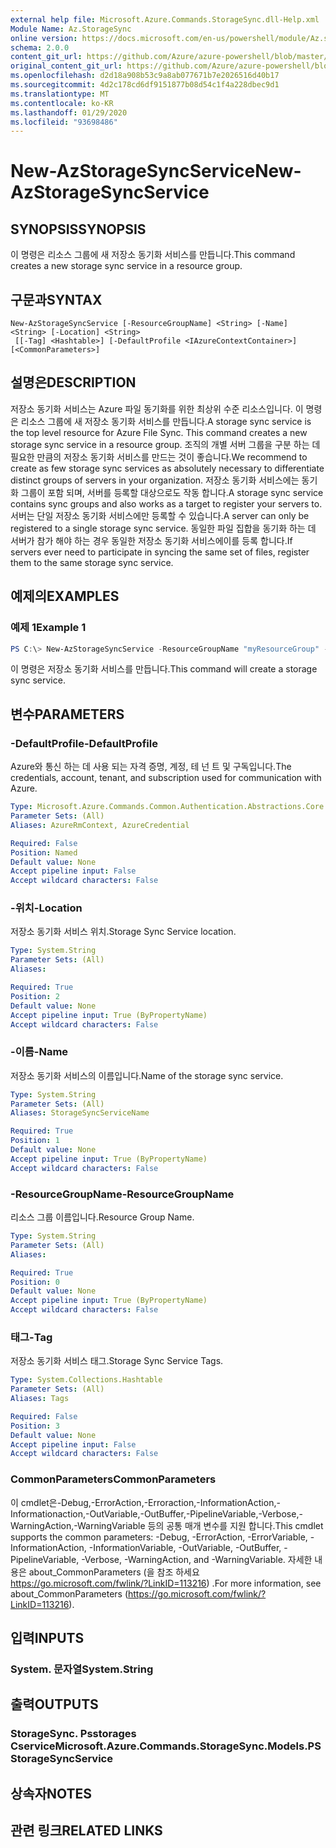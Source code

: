 ```yaml
---
external help file: Microsoft.Azure.Commands.StorageSync.dll-Help.xml
Module Name: Az.StorageSync
online version: https://docs.microsoft.com/en-us/powershell/module/Az.storagesync/new-Azstoragesyncservice
schema: 2.0.0
content_git_url: https://github.com/Azure/azure-powershell/blob/master/src/StorageSync/StorageSync/help/New-AzStorageSyncService.md
original_content_git_url: https://github.com/Azure/azure-powershell/blob/master/src/StorageSync/StorageSync/help/New-AzStorageSyncService.md
ms.openlocfilehash: d2d18a908b53c9a8ab077671b7e2026516d40b17
ms.sourcegitcommit: 4d2c178cd6df9151877b08d54c1f4a228dbec9d1
ms.translationtype: MT
ms.contentlocale: ko-KR
ms.lasthandoff: 01/29/2020
ms.locfileid: "93698486"
---
```

# <span data-ttu-id="a8295-101">New-AzStorageSyncService</span><span class="sxs-lookup"><span data-stu-id="a8295-101">New-AzStorageSyncService</span></span>

## <span data-ttu-id="a8295-102">SYNOPSIS</span><span class="sxs-lookup"><span data-stu-id="a8295-102">SYNOPSIS</span></span>
<span data-ttu-id="a8295-103">이 명령은 리소스 그룹에 새 저장소 동기화 서비스를 만듭니다.</span><span class="sxs-lookup"><span data-stu-id="a8295-103">This command creates a new storage sync service in a resource group.</span></span>

## <span data-ttu-id="a8295-104">구문과</span><span class="sxs-lookup"><span data-stu-id="a8295-104">SYNTAX</span></span>

```
New-AzStorageSyncService [-ResourceGroupName] <String> [-Name] <String> [-Location] <String>
 [[-Tag] <Hashtable>] [-DefaultProfile <IAzureContextContainer>] [<CommonParameters>]
```

## <span data-ttu-id="a8295-105">설명은</span><span class="sxs-lookup"><span data-stu-id="a8295-105">DESCRIPTION</span></span>
<span data-ttu-id="a8295-106">저장소 동기화 서비스는 Azure 파일 동기화를 위한 최상위 수준 리소스입니다. 이 명령은 리소스 그룹에 새 저장소 동기화 서비스를 만듭니다.</span><span class="sxs-lookup"><span data-stu-id="a8295-106">A storage sync service is the top level resource for Azure File Sync. This command creates a new storage sync service in a resource group.</span></span> <span data-ttu-id="a8295-107">조직의 개별 서버 그룹을 구분 하는 데 필요한 만큼의 저장소 동기화 서비스를 만드는 것이 좋습니다.</span><span class="sxs-lookup"><span data-stu-id="a8295-107">We recommend to create as few storage sync services as absolutely necessary to differentiate distinct groups of servers in your organization.</span></span> <span data-ttu-id="a8295-108">저장소 동기화 서비스에는 동기화 그룹이 포함 되며, 서버를 등록할 대상으로도 작동 합니다.</span><span class="sxs-lookup"><span data-stu-id="a8295-108">A storage sync service contains sync groups and also works as a target to register your servers to.</span></span> <span data-ttu-id="a8295-109">서버는 단일 저장소 동기화 서비스에만 등록할 수 있습니다.</span><span class="sxs-lookup"><span data-stu-id="a8295-109">A server can only be registered to a single storage sync service.</span></span> <span data-ttu-id="a8295-110">동일한 파일 집합을 동기화 하는 데 서버가 참가 해야 하는 경우 동일한 저장소 동기화 서비스에이를 등록 합니다.</span><span class="sxs-lookup"><span data-stu-id="a8295-110">If servers ever need to participate in syncing the same set of files, register them to the same storage sync service.</span></span>

## <span data-ttu-id="a8295-111">예제의</span><span class="sxs-lookup"><span data-stu-id="a8295-111">EXAMPLES</span></span>

### <span data-ttu-id="a8295-112">예제 1</span><span class="sxs-lookup"><span data-stu-id="a8295-112">Example 1</span></span>
```powershell
PS C:\> New-AzStorageSyncService -ResourceGroupName "myResourceGroup" -Location "myLocation" -StorageSyncServiceName "myStorageSyncServiceName"
```

<span data-ttu-id="a8295-113">이 명령은 저장소 동기화 서비스를 만듭니다.</span><span class="sxs-lookup"><span data-stu-id="a8295-113">This command will create a storage sync service.</span></span>

## <span data-ttu-id="a8295-114">변수</span><span class="sxs-lookup"><span data-stu-id="a8295-114">PARAMETERS</span></span>

### <span data-ttu-id="a8295-115">-DefaultProfile</span><span class="sxs-lookup"><span data-stu-id="a8295-115">-DefaultProfile</span></span>
<span data-ttu-id="a8295-116">Azure와 통신 하는 데 사용 되는 자격 증명, 계정, 테 넌 트 및 구독입니다.</span><span class="sxs-lookup"><span data-stu-id="a8295-116">The credentials, account, tenant, and subscription used for communication with Azure.</span></span>

```yaml
Type: Microsoft.Azure.Commands.Common.Authentication.Abstractions.Core.IAzureContextContainer
Parameter Sets: (All)
Aliases: AzureRmContext, AzureCredential

Required: False
Position: Named
Default value: None
Accept pipeline input: False
Accept wildcard characters: False
```

### <span data-ttu-id="a8295-117">-위치</span><span class="sxs-lookup"><span data-stu-id="a8295-117">-Location</span></span>
<span data-ttu-id="a8295-118">저장소 동기화 서비스 위치.</span><span class="sxs-lookup"><span data-stu-id="a8295-118">Storage Sync Service location.</span></span>

```yaml
Type: System.String
Parameter Sets: (All)
Aliases:

Required: True
Position: 2
Default value: None
Accept pipeline input: True (ByPropertyName)
Accept wildcard characters: False
```

### <span data-ttu-id="a8295-119">-이름</span><span class="sxs-lookup"><span data-stu-id="a8295-119">-Name</span></span>
<span data-ttu-id="a8295-120">저장소 동기화 서비스의 이름입니다.</span><span class="sxs-lookup"><span data-stu-id="a8295-120">Name of the storage sync service.</span></span>

```yaml
Type: System.String
Parameter Sets: (All)
Aliases: StorageSyncServiceName

Required: True
Position: 1
Default value: None
Accept pipeline input: True (ByPropertyName)
Accept wildcard characters: False
```

### <span data-ttu-id="a8295-121">-ResourceGroupName</span><span class="sxs-lookup"><span data-stu-id="a8295-121">-ResourceGroupName</span></span>
<span data-ttu-id="a8295-122">리소스 그룹 이름입니다.</span><span class="sxs-lookup"><span data-stu-id="a8295-122">Resource Group Name.</span></span>

```yaml
Type: System.String
Parameter Sets: (All)
Aliases:

Required: True
Position: 0
Default value: None
Accept pipeline input: True (ByPropertyName)
Accept wildcard characters: False
```

### <span data-ttu-id="a8295-123">태그</span><span class="sxs-lookup"><span data-stu-id="a8295-123">-Tag</span></span>
<span data-ttu-id="a8295-124">저장소 동기화 서비스 태그.</span><span class="sxs-lookup"><span data-stu-id="a8295-124">Storage Sync Service Tags.</span></span>

```yaml
Type: System.Collections.Hashtable
Parameter Sets: (All)
Aliases: Tags

Required: False
Position: 3
Default value: None
Accept pipeline input: False
Accept wildcard characters: False
```

### <span data-ttu-id="a8295-125">CommonParameters</span><span class="sxs-lookup"><span data-stu-id="a8295-125">CommonParameters</span></span>
<span data-ttu-id="a8295-126">이 cmdlet은-Debug,-ErrorAction,-Erroraction,-InformationAction,-Informationaction,-OutVariable,-OutBuffer,-PipelineVariable,-Verbose,-WarningAction,-WarningVariable 등의 공통 매개 변수를 지원 합니다.</span><span class="sxs-lookup"><span data-stu-id="a8295-126">This cmdlet supports the common parameters: -Debug, -ErrorAction, -ErrorVariable, -InformationAction, -InformationVariable, -OutVariable, -OutBuffer, -PipelineVariable, -Verbose, -WarningAction, and -WarningVariable.</span></span> <span data-ttu-id="a8295-127">자세한 내용은 about_CommonParameters (을 참조 하세요 https://go.microsoft.com/fwlink/?LinkID=113216) .</span><span class="sxs-lookup"><span data-stu-id="a8295-127">For more information, see about_CommonParameters (https://go.microsoft.com/fwlink/?LinkID=113216).</span></span>

## <span data-ttu-id="a8295-128">입력</span><span class="sxs-lookup"><span data-stu-id="a8295-128">INPUTS</span></span>

### <span data-ttu-id="a8295-129">System. 문자열</span><span class="sxs-lookup"><span data-stu-id="a8295-129">System.String</span></span>

## <span data-ttu-id="a8295-130">출력</span><span class="sxs-lookup"><span data-stu-id="a8295-130">OUTPUTS</span></span>

### <span data-ttu-id="a8295-131">StorageSync. Psstorages Cservice</span><span class="sxs-lookup"><span data-stu-id="a8295-131">Microsoft.Azure.Commands.StorageSync.Models.PSStorageSyncService</span></span>

## <span data-ttu-id="a8295-132">상속자</span><span class="sxs-lookup"><span data-stu-id="a8295-132">NOTES</span></span>

## <span data-ttu-id="a8295-133">관련 링크</span><span class="sxs-lookup"><span data-stu-id="a8295-133">RELATED LINKS</span></span>
